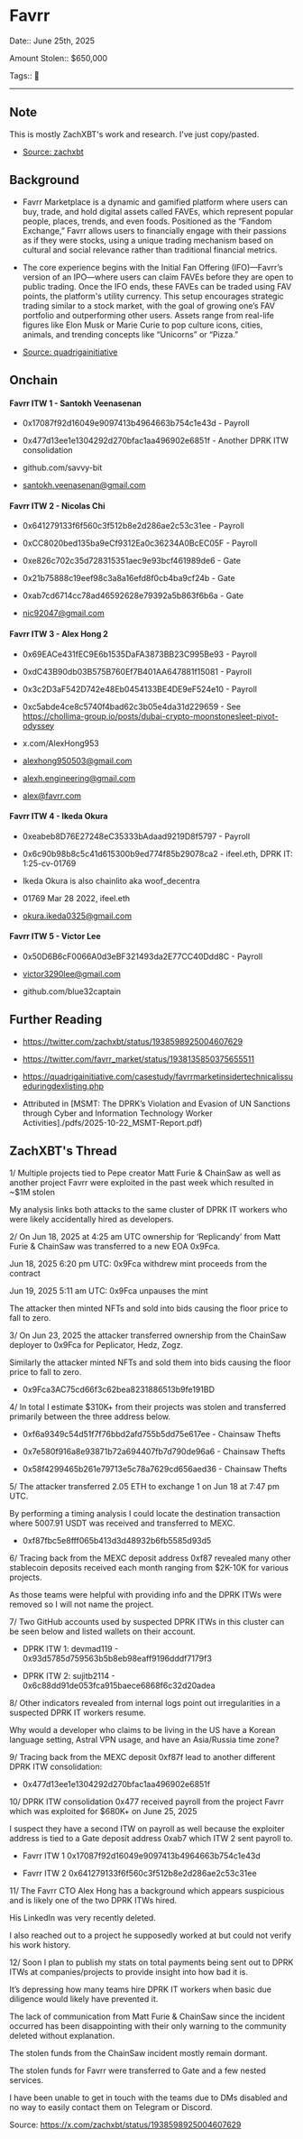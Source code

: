 # Favrr

Date:: June 25th, 2025

Amount Stolen:: $650,000

Tags:: 💼 


---


## Note

This is mostly ZachXBT's work and research. I've just copy/pasted.

- [Source: zachxbt](https://x.com/zachxbt/status/1938598925004607629)


## Background

- Favrr Marketplace is a dynamic and gamified platform where users can buy, trade, and hold digital assets called FAVEs, which represent popular people, places, trends, and even foods. Positioned as the “Fandom Exchange,” Favrr allows users to financially engage with their passions as if they were stocks, using a unique trading mechanism based on cultural and social relevance rather than traditional financial metrics.

- The core experience begins with the Initial Fan Offering (IFO)—Favrr’s version of an IPO—where users can claim FAVEs before they are open to public trading. Once the IFO ends, these FAVEs can be traded using FAV points, the platform's utility currency. This setup encourages strategic trading similar to a stock market, with the goal of growing one’s FAV portfolio and outperforming other users. Assets range from real-life figures like Elon Musk or Marie Curie to pop culture icons, cities, animals, and trending concepts like “Unicorns” or “Pizza.”

- [Source: quadrigainitiative](https://quadrigainitiative.com/casestudy/favrrmarketinsidertechnicalissueduringdexlisting.php)


## Onchain


#### Favrr ITW 1 - Santokh Veenasenan

- 0x17087f92d16049e9097413b4964663b754c1e43d - Payroll

- 0x477d13ee1e1304292d270bfac1aa496902e6851f - Another DPRK ITW consolidation

- github.com/savvy-bit

- santokh.veenasenan@gmail.com



#### Favrr ITW 2 - Nicolas Chi

- 0x641279133f6f560c3f512b8e2d286ae2c53c31ee - Payroll

- 0xCC8020bed135ba9eCf9312Ea0c36234A0BcEC05F - Payroll

- 0xe826c702c35d728315351aec9e93bcf461989de6 - Gate

- 0x21b75888c19eef98c3a8a16efd8f0cb4ba9cf24b - Gate

- 0xab7cd6714cc78ad46592628e79392a5b863f6b6a - Gate

- nic92047@gmail.com



#### Favrr ITW 3 - Alex Hong 2

- 0x69EACe431fEC9E6b1535DaFA3873BB23C995Be93 - Payroll

- 0xdC43B90db03B575B760Ef7B401AA647881f15081 - Payroll

- 0x3c2D3aF542D742e48Eb0454133BE4DE9eF524e10 - Payroll

- 0xc5abde4ce8c5740f4bad62c3b05e4da31d229659 - See https://chollima-group.io/posts/dubai-crypto-moonstonesleet-pivot-odyssey

- x.com/AlexHong953

- alexhong950503@gmail.com

- alexh.engineering@gmail.com 

- alex@favrr.com



#### Favrr ITW 4 - Ikeda Okura

- 0xeabeb8D76E27248eC35333bAdaad9219D8f5797 - Payroll

- 0x6c90b98b8c5c41d615300b9ed774f85b29078ca2 - ifeel.eth, DPRK IT: 1:25-cv-01769

- Ikeda Okura is also chainlito aka woof_decentra

- 01769 Mar 28 2022, ifeel.eth

- okura.ikeda0325@gmail.com



#### Favrr ITW 5 - Victor Lee

- 0x50D6B6cF0066A0d3eBF321493da2E77CC40Ddd8C - Payroll

- victor3290lee@gmail.com

- github.com/blue32captain 



## Further Reading

- https://twitter.com/zachxbt/status/1938598925004607629

- https://twitter.com/favrr_market/status/1938135850375655511

- https://quadrigainitiative.com/casestudy/favrrmarketinsidertechnicalissueduringdexlisting.php

- Attributed in [MSMT: The DPRK’s Violation and Evasion of UN Sanctions through Cyber and Information Technology Worker Activities]./pdfs/2025-10-22_MSMT-Report.pdf)



## ZachXBT's Thread

1/  Multiple projects tied to Pepe creator Matt Furie & ChainSaw as well as another project Favrr were exploited in the past week which resulted in ~$1M stolen

My analysis links both attacks to the same cluster of DPRK IT workers who were likely accidentally hired as developers.

2/ On Jun 18, 2025 at 4:25 am UTC ownership for ‘Replicandy’ from Matt Furie & ChainSaw was transferred to a new EOA 0x9Fca.

Jun 18, 2025 6:20 pm UTC: 0x9Fca withdrew mint proceeds from the contract

Jun 19, 2025 5:11 am UTC: 0x9Fca unpauses the mint

The attacker then minted NFTs and sold into bids causing the floor price to fall to zero.

3/ On Jun 23, 2025 the attacker transferred ownership from the ChainSaw deployer to 0x9Fca for Peplicator, Hedz, Zogz.

Similarly the attacker minted NFTs and sold them into bids causing the floor price to fall to zero.

- 0x9Fca3AC75cd66f3c62bea8231886513b9fe191BD

4/ In total I estimate $310K+ from their projects was stolen and transferred primarily between the three address below. 

- 0xf6a9349c54d51f7f76bbd2afd755b5dd75e617ee - Chainsaw Thefts

- 0x7e580f916a8e93871b72a694407fb7d790de96a6 - Chainsaw Thefts

- 0x58f4299465b261e79713e5c78a7629cd656aed36 - Chainsaw Thefts

5/ The attacker transferred 2.05 ETH to exchange 1 on Jun 18 at 7:47 pm UTC.

By performing a timing analysis I could locate the destination transaction where 5007.91 USDT was received and transferred to MEXC.

- 0xf87fbc5e8fff065b413d3d48932b6fb5585d93d5

6/ Tracing back from the MEXC deposit address 0xf87 revealed many other stablecoin deposits received each month ranging from $2K-10K for various projects.  

As those teams were helpful with providing info and the DPRK ITWs were removed so I will not name the project.

7/ Two GitHub accounts used by suspected DPRK ITWs in this cluster can be seen below and listed wallets on their account.  

- DPRK ITW 1: devmad119 - 0x93d5785d759563b5b8eb98eaff9196dddf7179f3

- DPRK ITW 2: sujitb2114 - 0x6c88dd91de053fca915baece6868f6c32d20adea

8/ Other indicators revealed from internal logs point out irregularities in a suspected DPRK IT workers resume. 

Why would a developer who claims to be living in the US have a Korean language setting, Astral VPN usage, and have an Asia/Russia time zone?

9/ Tracing back from the MEXC deposit 0xf87f lead to another different DPRK ITW consolidation: 

- 0x477d13ee1e1304292d270bfac1aa496902e6851f

10/ DPRK ITW consolidation 0x477 received payroll from the project Favrr which was exploited for $680K+ on June 25, 2025

I suspect they have a second ITW on payroll as well because the exploiter address is tied to a Gate deposit address 0xab7 which ITW 2 sent payroll to. 

- Favrr ITW 1 0x17087f92d16049e9097413b4964663b754c1e43d

- Favrr ITW 2 0x641279133f6f560c3f512b8e2d286ae2c53c31ee

11/ The Favrr CTO Alex Hong has a background which appears suspicious and is likely one of the two DPRK ITWs hired. 

His LinkedIn was very recently deleted. 

I also reached out to a project he supposedly worked at but could not verify his work history.

12/ Soon I plan to publish my stats on total payments being sent out to DPRK ITWs at companies/projects to provide insight into how bad it is. 

It’s depressing how many teams hire DPRK IT workers when basic due diligence would likely have prevented it.

The lack of communication from Matt Furie & ChainSaw since the incident occurred has been disappointing with their only warning to the community deleted without explanation. 

The stolen funds from the ChainSaw incident mostly remain dormant.

The stolen funds for Favrr were transferred to Gate and a few nested services. 

I have been unable to get in touch with the teams due to DMs disabled and no way to easily contact them on Telegram or Discord.

Source: https://x.com/zachxbt/status/1938598925004607629